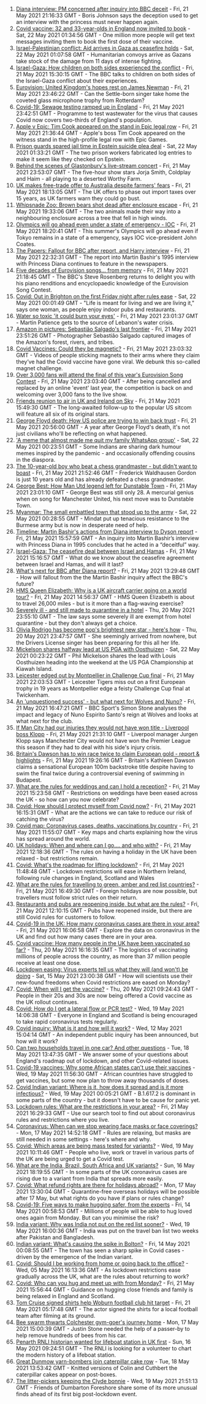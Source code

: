 1. [Diana interview: PM concerned after inquiry into BBC deceit](https://www.bbc.co.uk/news/uk-57200207) - Fri, 21 May 2021 21:16:33 GMT - Boris Johnson says the deception used to get an interview with the princess must never happen again.
2. [Covid vaccine: 32 and 33-year-olds in England now invited to book](https://www.bbc.co.uk/news/uk-57209444) - Sat, 22 May 2021 01:34:56 GMT - One million more people will get text messages inviting them to book the first dose of their vaccine.
3. [Israel-Palestinian conflict: Aid arrives in Gaza as ceasefire holds](https://www.bbc.co.uk/news/world-middle-east-57208911) - Sat, 22 May 2021 01:07:58 GMT - Humanitarian convoys arrive as Gazans take stock of the damage from 11 days of intense fighting.
4. [Israel-Gaza: How children on both sides experienced the conflict](https://www.bbc.co.uk/news/world-middle-east-57203350) - Fri, 21 May 2021 15:30:15 GMT - The BBC talks to children on both sides of the Israel-Gaza conflict about their experiences.
5. [Eurovision: United Kingdom's hopes rest on James Newman](https://www.bbc.co.uk/news/entertainment-arts-57198762) - Fri, 21 May 2021 23:46:22 GMT - Can the Settle-born singer take home the coveted glass microphone trophy from Rotterdam?
6. [Covid-19: Sewage testing ramped up in England](https://www.bbc.co.uk/news/science-environment-57205126) - Fri, 21 May 2021 23:42:51 GMT - Programme to test wastewater for the virus that causes Covid now covers two-thirds of England's population.
7. [Apple v Epic: Tim Cook appeared on the stand in Epic legal row](https://www.bbc.co.uk/news/technology-57199547) - Fri, 21 May 2021 21:36:44 GMT - Apple's boss Tim Cook appeared on the witness stand in the high-profile legal row with Epic Games.
8. [Prison guards spared jail time in Epstein suicide plea deal](https://www.bbc.co.uk/news/world-us-canada-57209515) - Sat, 22 May 2021 01:33:21 GMT - The two prison workers fabricated log entries to make it seem like they checked on Epstein.
9. [Behind the scenes of Glastonbury's live-stream concert](https://www.bbc.co.uk/news/entertainment-arts-57204585) - Fri, 21 May 2021 23:53:07 GMT - The five-hour show stars Jorja Smith, Coldplay and Haim - all playing to a deserted Worthy Farm.
10. [UK makes free-trade offer to Australia despite farmers' fears](https://www.bbc.co.uk/news/uk-politics-57198607) - Fri, 21 May 2021 18:13:05 GMT - The UK offers to phase out import taxes over 15 years, as UK farmers warn they could go bust.
11. [Whipsnade Zoo: Brown bears shot dead after enclosure escape](https://www.bbc.co.uk/news/uk-england-beds-bucks-herts-57207961) - Fri, 21 May 2021 19:33:06 GMT - The two animals made their way into a neighbouring enclosure across a tree that fell in high winds.
12. [Olympics will go ahead even under a state of emergency - IOC](https://www.bbc.co.uk/sport/olympics/57206885) - Fri, 21 May 2021 18:20:41 GMT - This summer's Olympics will go ahead even if Tokyo remains in a state of a emergency, says IOC vice-president John Coates.
13. [The Papers: Fallout for BBC after report, and Harry interview](https://www.bbc.co.uk/news/blogs-the-papers-57209151) - Fri, 21 May 2021 22:32:31 GMT - The report into Martin Bashir's 1995 interview with Princess Diana continues to feature in the newspapers.
14. [Five decades of Eurovision songs... from memory](https://www.bbc.co.uk/news/world-middle-east-57206431) - Fri, 21 May 2021 21:18:45 GMT - The BBC's Steve Rosenberg returns to delight you with his piano renditions and encyclopaedic knowledge of the Eurovision Song Contest.
15. [Covid: Out in Brighton on the first Friday night after rules ease](https://www.bbc.co.uk/news/business-57209445) - Sat, 22 May 2021 00:01:49 GMT - "Life is meant for living and we are living it," says one woman, as people enjoy indoor pubs and restaurants.
16. [Water so toxic 'it could burn your eyes'](https://www.bbc.co.uk/news/world-middle-east-57203120) - Fri, 21 May 2021 23:01:37 GMT - Martin Patience gets to the source of Lebanon's water crisis.
17. [Amazon in pictures: Sebastião Salgado's last frontier](https://www.bbc.co.uk/news/in-pictures-57162597) - Fri, 21 May 2021 23:51:26 GMT - Photographer Sebastião Salgado captured images of the Amazon's forest, rivers, and tribes.
18. [Covid Vaccines: Could they be magnetic?](https://www.bbc.co.uk/news/57207134) - Fri, 21 May 2021 23:03:32 GMT - Videos of people sticking magnets to their arms where they claim they’ve had the Covid vaccine have gone viral. We debunk this so-called magnet challenge.
19. [Over 3,000 fans will attend the final of this year's Eurovision Song Contest](https://www.bbc.co.uk/news/entertainment-arts-57203121) - Fri, 21 May 2021 23:03:40 GMT - After being cancelled and replaced by an online 'event' last year, the competition is back on and welcoming over 3,000 fans to the live show.
20. [Friends reunion to air in UK and Ireland on Sky](https://www.bbc.co.uk/news/entertainment-arts-57206349) - Fri, 21 May 2021 15:49:30 GMT - The long-awaited follow-up to the popular US sitcom will feature all six of its original stars.
21. [George Floyd death: How US police are trying to win back trust](https://www.bbc.co.uk/news/world-us-canada-57205015) - Fri, 21 May 2021 20:56:00 GMT - A year after George Floyd's death, it's not just civilians who'll be reflecting on what happened.
22. ['A meme that almost made me quit my family WhatsApp group'](https://www.bbc.co.uk/news/stories-57165541) - Sat, 22 May 2021 00:23:51 GMT - Some Indians are sharing dark humour memes inspired by the pandemic - and occasionally offending cousins in the diaspora.
23. [The 10-year-old boy who beat a chess grandmaster - but didn't want to boast](https://www.bbc.co.uk/news/uk-scotland-edinburgh-east-fife-57187522) - Fri, 21 May 2021 21:52:46 GMT - Frederick Waldhausen Gordon is just 10 years old and has already defeated a chess grandmaster.
24. [George Best: How Man Utd legend left for Dunstable Town](https://www.bbc.co.uk/sport/football/57087331) - Fri, 21 May 2021 23:01:10 GMT - George Best was still only 28. A mercurial genius when on song for Manchester United, his next move was to Dunstable Town.
25. [Myanmar: The small embattled town that stood up to the army](https://www.bbc.co.uk/news/world-asia-57197081) - Sat, 22 May 2021 00:28:55 GMT - Mindat put up tenacious resistance to the Burmese army but is now in desperate need of help.
26. [Timeline: Martin Bashir's actions from Diana interview to Dyson report](https://www.bbc.co.uk/news/explainers-57206500) - Fri, 21 May 2021 15:57:59 GMT - An inquiry into Martin Bashir’s interview with Princess Diana in 1995 concludes that he acted in a “deceitful” way.
27. [Israel-Gaza: The ceasefire deal between Israel and Hamas](https://www.bbc.co.uk/news/57200843) - Fri, 21 May 2021 15:16:57 GMT - What do we know about the ceasefire agreement between Israel and Hamas, and will it last?
28. [What's next for BBC after Diana report?](https://www.bbc.co.uk/news/uk-57202578) - Fri, 21 May 2021 13:29:48 GMT - How will fallout from the the Martin Bashir inquiry affect the BBC's future?
29. [HMS Queen Elizabeth: Why is a UK aircraft carrier going on a world tour?](https://www.bbc.co.uk/news/uk-57195317) - Fri, 21 May 2021 14:56:37 GMT - HMS Queen Elizabeth is about to travel 26,000 miles - but is it more than a flag-waving exercise?
30. [Severely ill - and still made to quarantine in a hotel](https://www.bbc.co.uk/news/stories-57162187) - Thu, 20 May 2021 23:55:10 GMT - The law says some severely ill are exempt from hotel quarantine - but they don't always get a choice.
31. [Olivia Rodrigo has become pop's brightest new star - here's how](https://www.bbc.co.uk/news/entertainment-arts-57174471) - Thu, 20 May 2021 23:47:57 GMT - She seemingly arrived from nowhere, but the Drivers License singer has been preparing for this all her life.
32. [Mickelson shares halfway lead at US PGA with Oosthuizen](https://www.bbc.co.uk/sport/golf/57207426) - Sat, 22 May 2021 00:23:22 GMT - Phil Mickelson shares the lead with Louis Oosthuizen heading into the weekend at the US PGA Championship at Kiawah Island.
33. [Leicester edged out by Montpellier in Challenge Cup final](https://www.bbc.co.uk/sport/rugby-union/57186246) - Fri, 21 May 2021 22:03:53 GMT - Leicester Tigers miss out on a first European trophy in 19 years as Montpellier edge a feisty Challenge Cup final at Twickenham.
34. [An 'unquestioned success' - but what next for Wolves and Nuno?](https://www.bbc.co.uk/sport/football/57206532) - Fri, 21 May 2021 16:47:21 GMT - BBC Sport's Simon Stone analyses the impact and legacy of Nuno Espirito Santo's reign at Wolves and looks at what next for the club.
35. [If Man City had our injuries they would not have won title - Liverpool boss Klopp](https://www.bbc.co.uk/sport/football/57207985) - Fri, 21 May 2021 21:31:10 GMT - Liverpool manager Jurgen Klopp says Manchester City would not have won the Premier League this season if they had to deal with his side's injury crisis.
36. [Britain's Dawson has to win race twice to claim European gold - report & highlights](https://www.bbc.co.uk/sport/swimming/57207977) - Fri, 21 May 2021 19:26:16 GMT - Britain's Kathleen Dawson claims a sensational European 100m backstroke title despite having to swim the final twice during a controversial evening of swimming in Budapest.
37. [What are the rules for weddings and can I hold a reception?](https://www.bbc.co.uk/news/explainers-52811509) - Fri, 21 May 2021 15:23:58 GMT - Restrictions on weddings have been eased across the UK - so how can you now celebrate?
38. [Covid: How should I protect myself from Covid now?](https://www.bbc.co.uk/news/health-57087517) - Fri, 21 May 2021 16:15:31 GMT - What are the actions we can take to reduce our risk of catching the virus?
39. [Covid map: Coronavirus cases, deaths, vaccinations by country](https://www.bbc.co.uk/news/world-51235105) - Fri, 21 May 2021 11:55:07 GMT - Key maps and charts explaining how the virus has spread around the world.
40. [UK holidays: When and where can I go.... and who with?](https://www.bbc.co.uk/news/explainers-52646738) - Fri, 21 May 2021 12:18:36 GMT - The rules on having a holiday in the UK have been relaxed - but restrictions remain.
41. [Covid: What's the roadmap for lifting lockdown?](https://www.bbc.co.uk/news/explainers-52530518) - Fri, 21 May 2021 11:48:48 GMT - Lockdown restrictions will ease in Northern Ireland, following rule changes in England, Scotland and Wales
42. [What are the rules for travelling to green, amber and red list countries?](https://www.bbc.co.uk/news/explainers-52544307) - Fri, 21 May 2021 16:49:30 GMT - Foreign holidays are now possible, but travellers must follow strict rules on their return.
43. [Restaurants and pubs are reopening inside, but what are the rules?](https://www.bbc.co.uk/news/business-52977388) - Fri, 21 May 2021 12:10:15 GMT - Pubs have reopened inside, but there are still Covid rules for customers to follow.
44. [Covid-19 in the UK: How many coronavirus cases are there in your area?](https://www.bbc.co.uk/news/uk-51768274) - Fri, 21 May 2021 16:06:58 GMT - Explore the data on coronavirus in the UK and find out how many cases there are in your area.
45. [Covid vaccine: How many people in the UK have been vaccinated so far?](https://www.bbc.co.uk/news/health-55274833) - Thu, 20 May 2021 16:16:35 GMT - The logistics of vaccinating millions of people across the country, as more than 37 million people receive at least one dose.
46. [Lockdown easing: Virus experts tell us what they will (and won't) be doing](https://www.bbc.co.uk/news/uk-57069293) - Sat, 15 May 2021 23:00:38 GMT - How will scientists use their new-found freedoms when Covid restrictions are eased on Monday?
47. [Covid: When will I get the vaccine?](https://www.bbc.co.uk/news/health-55045639) - Thu, 20 May 2021 09:24:43 GMT - People in their 20s and 30s are now being offered a Covid vaccine as the UK rollout continues.
48. [Covid: How do I get a lateral flow or PCR test?](https://www.bbc.co.uk/news/health-51943612) - Wed, 19 May 2021 14:06:38 GMT - Everyone in England and Scotland is being encouraged to take rapid coronavirus tests regularly.
49. [Covid inquiry: What is it and how will it work?](https://www.bbc.co.uk/news/explainers-57085964) - Wed, 12 May 2021 15:04:14 GMT - An independent public inquiry has been announced, but how will it work?
50. [Can two households travel in one car? And other questions](https://www.bbc.co.uk/news/world-asia-china-51176409) - Tue, 18 May 2021 13:47:35 GMT - We answer some of your questions about England's roadmap out of lockdown, and other Covid-related issues.
51. [Covid-19 vaccines: Why some African states can't use their vaccines](https://www.bbc.co.uk/news/56940657) - Wed, 19 May 2021 11:56:30 GMT - African countries have struggled to get vaccines, but some now plan to throw away thousands of doses.
52. [Covid Indian variant: Where is it, how does it spread and is it more infectious?](https://www.bbc.co.uk/news/health-57157496) - Wed, 19 May 2021 00:05:21 GMT - B.1.617.2 is dominant in some parts of the country - but it doesn't have to be cause for panic yet.
53. [Lockdown rules: What are the restrictions in your area?](https://www.bbc.co.uk/news/uk-54373904) - Fri, 21 May 2021 16:29:33 GMT - Use our search tool to find out about coronavirus rules and restrictions where you live.
54. [Coronavirus: When can we stop wearing face masks or face coverings?](https://www.bbc.co.uk/news/health-51205344) - Mon, 17 May 2021 14:52:18 GMT - Rules are relaxing, but masks are still needed in some settings - here's where and why.
55. [Covid: Which areas are being mass tested for variants?](https://www.bbc.co.uk/news/explainers-54872039) - Wed, 19 May 2021 10:11:46 GMT - People who live, work or travel in various parts of the UK are being urged to get a Covid test.
56. [What are the India, Brazil, South Africa and UK variants?](https://www.bbc.co.uk/news/health-55659820) - Sun, 16 May 2021 18:19:55 GMT - In some parts of the UK coronavirus cases are rising due to a variant from India that spreads more easily.
57. [Covid: What refund rights are there for holidays abroad?](https://www.bbc.co.uk/news/business-51615412) - Mon, 17 May 2021 13:30:04 GMT - Quarantine-free overseas holidays will be possible after 17 May, but what rights do you have if plans or rules change?
58. [Covid-19: Five ways to make hugging safer, from the experts](https://www.bbc.co.uk/news/uk-57083571) - Fri, 14 May 2021 00:58:53 GMT - Millions of people will be able to hug loved ones again from Monday. But can you minimise the risk?
59. [India variant: Why was India not put on the red list sooner?](https://www.bbc.co.uk/news/56801288) - Wed, 19 May 2021 16:00:36 GMT - India was put on the travel ban list two weeks after Pakistan and Bangladesh.
60. [Indian variant: What's causing the spike in Bolton?](https://www.bbc.co.uk/news/health-57094274) - Fri, 14 May 2021 00:08:55 GMT - The town has seen a sharp spike in Covid cases - driven by the emergence of the Indian variant.
61. [Covid: Should I be working from home or going back to the office?](https://www.bbc.co.uk/news/business-52567567) - Wed, 05 May 2021 16:13:36 GMT - As lockdown restrictions ease gradually across the UK, what are the rules about returning to work?
62. [Covid: Who can you hug and meet up with from Monday?](https://www.bbc.co.uk/news/uk-51506729) - Fri, 21 May 2021 15:56:44 GMT - Guidance on hugging close friends and family is being relaxed in England and Scotland.
63. [Tom Cruise signed shirts help Woburn football club hit target](https://www.bbc.co.uk/news/uk-england-beds-bucks-herts-57178686) - Fri, 21 May 2021 05:17:48 GMT - The actor signed the shirts for a local football team after filming at its ground.
64. [Bee swarm thwarts Colchester gym-goer's journey home](https://www.bbc.co.uk/news/uk-england-essex-57148609) - Mon, 17 May 2021 15:00:39 GMT - Justin Stone needed the help of a passer-by to help remove hundreds of bees from his car.
65. [Penarth RNLI historian wanted for lifeboat station in UK first](https://www.bbc.co.uk/news/uk-wales-57058715) - Sun, 16 May 2021 09:24:51 GMT - The RNLI is looking for a volunteer to chart the modern history of a lifeboat station.
66. [Great Dunmow yarn-bombers join caterpillar cake row](https://www.bbc.co.uk/news/uk-england-essex-57142230) - Tue, 18 May 2021 13:53:42 GMT - Knitted versions of Colin and Cuthbert the caterpillar cakes appear on post-boxes.
67. [The litter-pickers keeping the Clyde bonnie](https://www.bbc.co.uk/news/uk-scotland-glasgow-west-57170600) - Wed, 19 May 2021 21:51:13 GMT - Friends of Dumbarton Foreshore share some of its more unusual finds ahead of its first big post-lockdown event.
